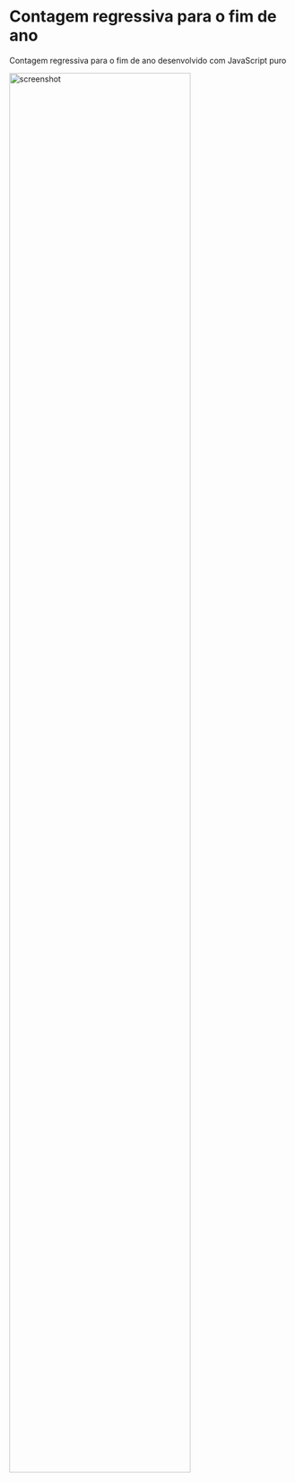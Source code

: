 # Contagem regressiva para o fim de ano

Contagem regressiva para o fim de ano desenvolvido com JavaScript puro

<img src="/.github/p1.png" alt="screenshot" width="80%"/>
